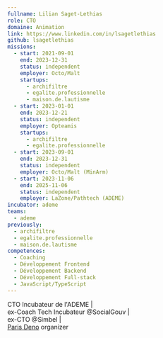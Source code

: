 ```yaml
---
fullname: Lilian Saget-Lethias
role: CTO
domaine: Animation
link: https://www.linkedin.com/in/lsagetlethias
github: lsagetlethias
missions:
  - start: 2021-09-01
    end: 2023-12-31
    status: independent
    employer: Octo/Malt
    startups:
      - archifiltre
      - egalite.professionnelle
      - maison.de.lautisme
  - start: 2023-01-01
    end: 2023-12-21
    status: independent
    employer: Opteamis
    startups:
      - archifiltre
      - egalite.professionnelle
  - start: 2023-09-01
    end: 2023-12-31
    status: independent
    employer: Octo/Malt (MinArm)
  - start: 2023-11-06
    end: 2025-11-06
    status: independent
    employer: LaZone/Pathtech (ADEME)
incubator: ademe
teams:
  - ademe
previously:
  - archifiltre
  - egalite.professionnelle
  - maison.de.lautisme
competences:
  - Coaching
  - Développement Frontend
  - Développement Backend
  - Développement Full-stack
  - JavaScript/TypeScript
---
```

CTO Incubateur de l'ADEME | <br/> ex-Coach Tech Incubateur @SocialGouv | <br/> ex-CTO @Simbel | <br/> [Paris Deno](https://deno.paris) organizer